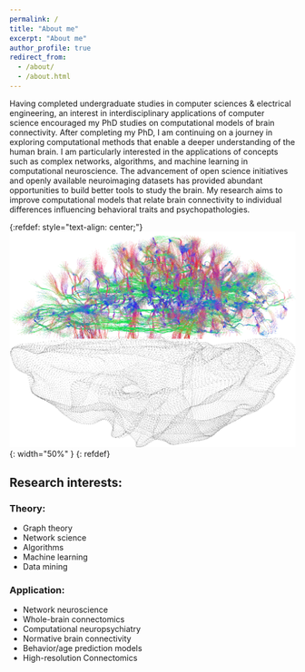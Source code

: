```yaml
---
permalink: /
title: "About me"
excerpt: "About me"
author_profile: true
redirect_from: 
  - /about/
  - /about.html
---
```


<!-- # Who am I? -->

Having completed undergraduate studies in computer sciences & electrical engineering, an interest in interdisciplinary applications of computer science encouraged my PhD studies on computational models of brain connectivity. After completing my PhD, I am continuing on a journey in exploring computational methods that enable a deeper understanding of the human brain.  I am particularly interested in the applications of concepts such as complex networks, algorithms, and machine learning in computational neuroscience. The advancement of open science initiatives and openly available neuroimaging datasets has provided abundant opportunities to build better tools to study the brain. My research aims to improve computational models that relate brain connectivity to individual differences influencing behavioral traits and psychopathologies.

{:refdef: style="text-align: center;"}
![](/images/high-res-tracts.png){: width="50%" }
{: refdef}

<!-- <div style="text-align: center; padding-bottom: 25px; padding-top: 25px;">
    <img src="/images/high-res-tracts.png"
         alt="About me"
         width="50%" />
</div> -->

## Research interests:

### Theory:

- Graph theory
- Network science
- Algorithms
- Machine learning
- Data mining

### Application:

- Network neuroscience
- Whole-brain connectomics
- Computational neuropsychiatry
- Normative brain connectivity
- Behavior/age prediction models
- High-resolution Connectomics
